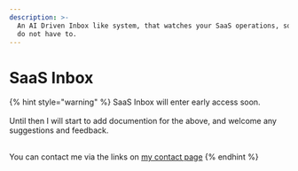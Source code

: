 ```yaml
---
description: >-
  An AI Driven Inbox like system, that watches your SaaS operations, so that you
  do not have to.
---
```


# SaaS Inbox

{% hint style="warning" %}
SaaS Inbox will enter early access soon.\
\
Until then I will start to add documention for the above, and welcome any suggestions and feedback.

\
You can contact me via the links on [my contact page](../how-to-contact-me.md)
{% endhint %}
